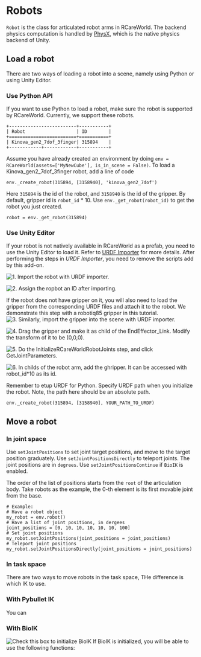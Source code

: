 # Robots
`Robot` is the class for articulated robot arms in RCareWorld. The backend physics computation is handled by [PhysX](https://docs.unity3d.com/2023.1/Documentation/Manual/PhysicsOverview.html), which is the native physics backend of Unity. 
## Load a robot
There are two ways of loading a robot into a scene, namely using Python or using Unity Editor.
### Use Python API
If you want to use Python to load a robot, make sure the robot is supported by RCareWorld. 
Currently, we support these robots. 


```eval_rst
+-------------------------+-----------+
| Robot                   | ID        | 
+=========================+===========+ 
| Kinova_gen2_7dof_3finger| 315894    | 
+------------+------------+-----------+ 
```

Assume you have already created an environment by doing `env = RCareWorld(assets=['MyNewCube'], is_in_scene = False)`. To load a Kinova_gen2_7dof_3finger robot, add a line of code
```
env._create_robot(315894, [3158940], 'kinova_gen2_7dof')
```
Here `315894` is the id of the robot, and `3158940` is the id of the gripper. By default, gripper id is `robot_id` * 10. Use `env._get_robot(robot_id)` to get the robot you just created.
```
robot = env._get_robot(315894)
```

### Use Unity Editor
If your robot is not natively available in RCareWorld as a prefab, you need to use the Unity Editor to load it. Refer to [URDF Importer](https://github.com/Unity-Technologies/URDF-Importer#importing-the-robot-using-urdf-file) for more details.
After performing the steps in *URDF Importer*, you need to remove the scripts add by this add-on. 

![1. Import the robot with URDF importer.](https://user-images.githubusercontent.com/16759982/216427827-fbe4fcb1-e615-43bc-9d81-330b8c7205c8.png)

![2. Assign the ropbot an ID after importing.](https://user-images.githubusercontent.com/16759982/218605859-56b8f880-3f89-413d-9dfc-da5e19bb27ec.png)

If the robot does not have gripper on it, you will also need to load the gripper from the corresponding URDF files and attach it to the robot. We demonstrate this step with a robotiq85 gripper in this tutorial.
![3. Similarly, import the gripper into the scene with URDF importer.](https://user-images.githubusercontent.com/16759982/218606528-59225952-b9e5-4b95-847c-ba8ac152fe53.png)

![4. Drag the gripper and make it as child of the EndEffector_Link. Modify the transform of it to be (0,0,0). ](https://user-images.githubusercontent.com/16759982/218606834-87f92dda-646f-4b7c-9337-20f0dc3823c3.png)

![5. Do the `InitializeRCareWorldRobotJoints` step, and click `GetJointParameters`.](https://user-images.githubusercontent.com/16759982/218607048-2a36ba90-8139-497b-ba0f-7af8dbfcd603.png)

![6. In childs of the robot arm, add the ghripper. It can be accessed with `robot_id`\*10 as its id.](https://user-images.githubusercontent.com/16759982/218607273-d39be889-8d84-4b8a-b58f-44373bda3e1b.png)




<!-- ![2. Check if the robot is completely imported.](https://user-images.githubusercontent.com/16759982/216428034-d7cf6bd7-21dc-47da-8026-7fc663190b61.png)


![3. Click on the robot in the `Hierarchy` tab on the left side. Then click `CareTool/Articulation Body/Initialize RCareWorld Robot Joints` in the bar above.](https://user-images.githubusercontent.com/16759982/216428206-513cf1c2-f97b-40a2-b2a4-827548b0ec38.png)

![The tool bar](https://user-images.githubusercontent.com/16759982/216428412-16504e60-bd8e-4306-9d01-9e06fdb473aa.png)

![4. Original scripts from URDF importer should be removed and the robot should look like this in the inspector window.](https://user-images.githubusercontent.com/16759982/216428483-b19d7a2d-9730-4f2d-95e2-fb0739b61372.png)

![5. Click on the get `GetArticulationDatas` and `GetJointParameters` . The joint parameters should have been added to the script. You can unfold it to check if the parameters are added correctly.](https://user-images.githubusercontent.com/16759982/216429777-4e4ca04a-3ad8-4218-9f65-d001fc566a37.png)


![6. Select the robot in the scene, and drag it into some folders, to make it a prefab. Press `Ctrl + G` to make it addressable assets, which can be loaded by Python into the Scene.
The `addressble` box should be checked if the step is successful.](https://user-images.githubusercontent.com/16759982/216430606-41a6754b-ee63-408f-8243-3d94bc35d905.png) -->

Remember to etup URDF for Python. Specify URDF path when you initialize the robot. Note, the path here should be an absolute path.
```
env._create_robot(315894, [3158940], YOUR_PATH_TO_URDF)
```

## Move a robot
### In joint space
Use `setJointPositions` to set joint target positions, and move to the target position graduately. Use `setJointPositionsDirectly` to teleport joints. The joint positions are in `degrees`. Use `setJointPositionsContinue` if `BioIK` is enabled. 

The order of the list of positions starts from the `root` of the articulation body. Take robots as the example, the 0-th element is its first movable joint from the base.
```
# Example:
# Have a robot object
my_robot = env.robot()
# Have a list of joint positions, in dergees
joint_positions = [0, 10, 10, 10, 10, 10, 100]
# Set joint positions
my_robot.setJointPositions(joint_positions = joint_positions)
# Teleport joint positions
my_robot.setJointPositionsDirectly(joint_positions = joint_positions)
```

### In task space
There are two ways to move robots in the task space, THe difference is which IK to use.
### With Pybullet IK
You can 
### With BioIK
![Check this box to initialize BioIK](https://user-images.githubusercontent.com/16759982/217403513-2fc3108d-3d41-4a3f-93e9-dc674b55e089.png)
If BioIK is initialized, you will be able to use the following functions:
```
```



